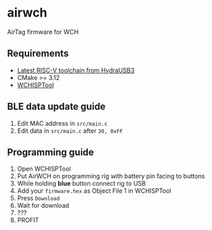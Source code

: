# airwch

AirTag firmware for WCH

## Requirements

- [Latest RISC-V toolchain from HydraUSB3](https://github.com/hydrausb3/riscv-none-elf-gcc-xpack)
- CMake >= 3.12
- [WCHISPTool](https://www.wch.cn/downloads/WCHISPTool_Setup_exe.html)

## BLE data update guide

1. Edit MAC address in `src/main.c`
2. Edit data in `src/main.c` after `30, 0xFF`

## Programming guide

1. Open WCHISPTool
2. Put AirWCH on programming rig with battery pin facing to buttons
3. While holding **blue** button connect rig to USB
4. Add your `firmware.hex` as Object File 1 in WCHISPTool
5. Press `Download`
6. Wait for download
7. ???
8. PROFIT